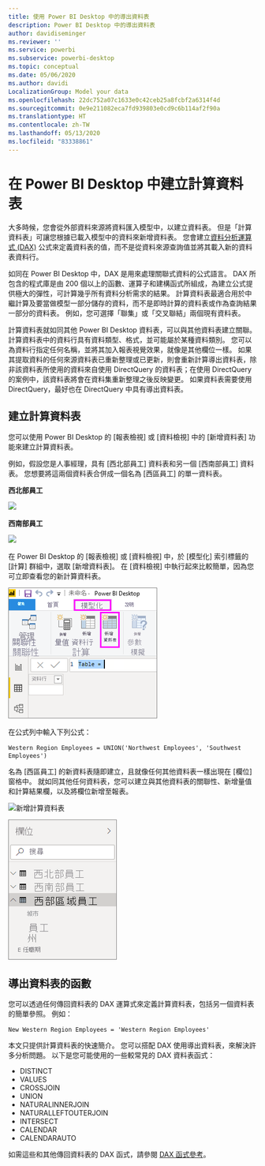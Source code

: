 ```yaml
---
title: 使用 Power BI Desktop 中的導出資料表
description: Power BI Desktop 中的導出資料表
author: davidiseminger
ms.reviewer: ''
ms.service: powerbi
ms.subservice: powerbi-desktop
ms.topic: conceptual
ms.date: 05/06/2020
ms.author: davidi
LocalizationGroup: Model your data
ms.openlocfilehash: 22dc752a07c1633e0c42ceb25a8fcbf2a6314f4d
ms.sourcegitcommit: 0e9e211082eca7fd939803e0cd9c6b114af2f90a
ms.translationtype: HT
ms.contentlocale: zh-TW
ms.lasthandoff: 05/13/2020
ms.locfileid: "83338861"
---
```

# <a name="create-calculated-tables-in-power-bi-desktop"></a>在 Power BI Desktop 中建立計算資料表
大多時候，您會從外部資料來源將資料匯入模型中，以建立資料表。 但是「計算資料表」可讓您根據已載入模型中的資料來新增資料表。 您會建立[資料分析運算式 (DAX)](/dax/index) 公式來定義資料表的值，而不是從資料來源查詢值並將其載入新的資料表資料行。

如同在 Power BI Desktop 中，DAX 是用來處理關聯式資料的公式語言。 DAX 所包含的程式庫是由 200 個以上的函數、運算子和建構函式所組成，為建立公式提供極大的彈性，可計算幾乎所有資料分析需求的結果。 計算資料表最適合用於中繼計算及要當做模型一部分儲存的資料，而不是即時計算的資料表或作為查詢結果一部分的資料表。 例如，您可選擇「聯集」或「交叉聯結」兩個現有資料表。

計算資料表就如同其他 Power BI Desktop 資料表，可以與其他資料表建立關聯。 計算資料表中的資料行具有資料類型、格式，並可能屬於某種資料類別。 您可以為資料行指定任何名稱，並將其加入報表視覺效果，就像是其他欄位一樣。 如果其提取資料的任何來源資料表已重新整理或已更新，則會重新計算導出資料表，除非該資料表所使用的資料來自使用 DirectQuery 的資料表；在使用 DirectQuery 的案例中，該資料表將會在資料集重新整理之後反映變更。 如果資料表需要使用 DirectQuery，最好也在 DirectQuery 中具有導出資料表。

## <a name="create-a-calculated-table"></a>建立計算資料表

您可以使用 Power BI Desktop 的 [報表檢視] 或 [資料檢視] 中的 [新增資料表] 功能來建立計算資料表。

例如，假設您是人事經理，具有 [西北部員工] 資料表和另一個 [西南部員工] 資料表。 您想要將這兩個資料表合併成一個名為 [西區員工] 的單一資料表。

**西北部員工**

 ![](media/desktop-calculated-tables/calctables_nwempl.png)

**西南部員工**

 ![](media/desktop-calculated-tables/calctables_swempl.png)

在 Power BI Desktop 的 [報表檢視] 或 [資料檢視] 中，於 [模型化] 索引標籤的 [計算] 群組中，選取 [新增資料表]。 在 [資料檢視] 中執行起來比較簡單，因為您可立即查看您的新計算資料表。

 ![資料檢視中的新資料表](media/desktop-calculated-tables/calctables_formulabarempty.png)

在公式列中輸入下列公式：

```dax
Western Region Employees = UNION('Northwest Employees', 'Southwest Employees')
```

名為 [西區員工] 的新資料表隨即建立，且就像任何其他資料表一樣出現在 [欄位] 窗格中。 就如同其他任何資料表，您可以建立與其他資料表的關聯性、新增量值和計算結果欄，以及將欄位新增至報表。

 ![新增計算資料表](media/desktop-calculated-tables/calctables_westregionempl.png)

 ![[欄位] 窗格中的新資料表](media/desktop-calculated-tables/calctables_fieldlist.png)

## <a name="functions-for-calculated-tables"></a>導出資料表的函數

您可以透過任何傳回資料表的 DAX 運算式來定義計算資料表，包括另一個資料表的簡單參照。 例如：

```dax
New Western Region Employees = 'Western Region Employees'
```

本文只提供計算資料表的快速簡介。 您可以搭配 DAX 使用導出資料表，來解決許多分析問題。 以下是您可能使用的一些較常見的 DAX 資料表函式：

* DISTINCT
* VALUES
* CROSSJOIN
* UNION
* NATURALINNERJOIN
* NATURALLEFTOUTERJOIN
* INTERSECT
* CALENDAR
* CALENDARAUTO

如需這些和其他傳回資料表的 DAX 函式，請參閱 [DAX 函式參考](/dax/dax-function-reference)。

